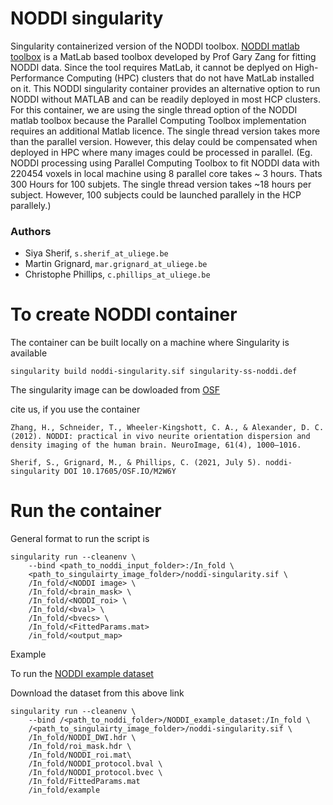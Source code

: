 # NODDI singularity
Singularity containerized version of the NODDI toolbox. [NODDI matlab toolbox](http://mig.cs.ucl.ac.uk/index.php?n=Tutorial.NODDImatlab) is a MatLab based toolbox developed by Prof Gary Zang for fitting NODDI data. Since the tool requires MatLab, it cannot be deplyed on High-Performance Computing (HPC) clusters that do not have MatLab installed on it. This NODDI singularity container provides an alternative option to run NODDI without MATLAB and can be readily deployed in most HCP clusters. For this container, we are using the single thread option of the NODDI matlab toolbox because the Parallel Computing Toolbox implementation requires an additional Matlab licence. The single thread version takes more than the parallel version. However, this delay could be compensated when deployed in HPC where many images could be processed in parallel. (Eg. NODDI processing using Parallel Computing Toolbox to fit NODDI data with 220454 voxels in local machine using 8 parallel core takes ~ 3 hours. Thats 300 Hours for 100 subjets. The single thread version takes ~18 hours per subject. However, 100 subjects could be launched parallely in the HCP parallely.)

### Authors
- Siya Sherif, `s.sherif_at_uliege.be`
- Martin Grignard, `mar.grignard_at_uliege.be`
- Christophe Phillips, `c.phillips_at_uliege.be`



# To create NODDI container 

The container can be built locally on a machine where Singularity is available 

    singularity build noddi-singularity.sif singularity-ss-noddi.def

The singularity image can be dowloaded from [OSF](https://osf.io/m2w6y/)

cite us, if you use the container
```
Zhang, H., Schneider, T., Wheeler-Kingshott, C. A., & Alexander, D. C. (2012). NODDI: practical in vivo neurite orientation dispersion and density imaging of the human brain. NeuroImage, 61(4), 1000–1016.

Sherif, S., Grignard, M., & Phillips, C. (2021, July 5). noddi-singularity DOI 10.17605/OSF.IO/M2W6Y
```

# Run the container 

General format to run the script is 

```
singularity run --cleanenv \
    --bind <path_to_noddi_input_folder>:/In_fold \
    <path_to_singulairty_image_folder>/noddi-singularity.sif \
    /In_fold/<NODDI image> \
    /In_fold/<brain_mask> \
    /In_fold/<NODDI_roi> \
    /In_fold/<bval> \
    /In_fold/<bvecs> \
    /In_fold/<FittedParams.mat>
    /in_fold/<output_map>
```

Example 
    
To run the [NODDI example dataset](http://mig.cs.ucl.ac.uk/index.php?n=Tutorial.NODDImatlab)

Download the dataset from this above link 

```
singularity run --cleanenv \
    --bind /<path_to_noddi_folder>/NODDI_example_dataset:/In_fold \
    /<path_to_singulairty_image_folder>/noddi-singularity.sif \
    /In_fold/NODDI_DWI.hdr \
    /In_fold/roi_mask.hdr \
    /In_fold/NODDI_roi.mat\
    /In_fold/NODDI_protocol.bval \
    /In_fold/NODDI_protocol.bvec \
    /In_fold/FittedParams.mat
    /in_fold/example
```


